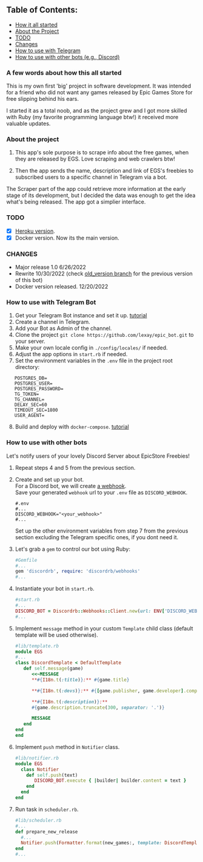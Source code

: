 ## Table of Contents:
- [How it all started](#a-few-words-about-how-this-all-started)
- [About the Project](#about-the-project)
- [TODO](#todo)
- [Changes](#changes)
- [How to use with Telegram](#how-to-use-with-telegram-bot)
- [How to use with other bots (e.g., Discord)](#how-to-use-with-other-bots)

### A few words about how this all started

This is my own first 'big' project in software development. It was intended for
a friend who did not want any games released by Epic Games Store for free
slipping behind his ears.

I started it as a total noob, and as the project grew and I got more skilled
with Ruby (my favorite programming language btw!) it received more valuable
updates.

### About the project

1. This app's sole purpose is to scrape info about the free games, when they are
   released by EGS. Love scraping and web crawlers btw!

2. Then the app sends the name, description and link of EGS's freebies to
   subscribed users to a specific channel in Telegram via a bot.

The Scraper part of the app could retrieve more information at the early stage
of its development, but I decided the data was enough to get the idea what's
being released. The app got a simplier interface.

### TODO

- [X] [Heroku version](https://github.com/lexay/epic_bot/tree/heroku).  
- [X] Docker version. Now its the main version.

### CHANGES

* Major release 1.0 6/26/2022
* Rewrite 10/30/2022 (check [old_version branch](https://github.com/lexay/epic_bot/tree/old_version) for the previous version of this bot)
* Docker version released. 12/20/2022

### How to use with Telegram Bot

1. Get your Telegram Bot instance and set it up. [tutorial](https://core.telegram.org/bots#3-how-do-i-create-a-bot)
2. Create a channel in Telegram.
3. Add your Bot as Admin of the channel.
4. Clone the project `git clone https://github.com/lexay/epic_bot.git` to your
   server.
5. Make your own locale config in `./config/locales/` if needed.
6. Adjust the app options in `start.rb` if needed.
7. Set the environment variables in the `.env` file in the project root directory:  
```
   POSTGRES_DB=  
   POSTGRES_USER=  
   POSTGRES_PASSWORD=  
   TG_TOKEN=  
   TG_CHANNEL=  
   DELAY_SEC=60  
   TIMEOUT_SEC=1800  
   USER_AGENT=  
```
8. Build and deploy with `docker-compose`. [tutorial](https://docs.docker.com/engine/reference/commandline/compose/)

### How to use with other bots

Let's notify users of your lovely Discord Server about EpicStore Freebies!
1. Repeat steps 4 and 5 from the previous section.
2. Create and set up your bot.  
   For a Discord bot, we will create [a webhook](https://support.discord.com/hc/en-us/articles/228383668-Intro-to-Webhooks).  
   Save your generated `webhook` url to your `.env` file as `DISCORD_WEBHOOK`.  
   ```
   #.env
   #...
   DISCORD_WEBHOOK="<your_webhook>"
   #...
   ```
   Set up the other environment variables from step 7 from the previous section
   excluding the Telegram specific ones, if you dont need it.

3. Let's grab a `gem` to control our bot using Ruby:

   ```ruby
   #Gemfile
   #...
   gem 'discordrb', require: 'discordrb/webhooks'
   #...
   ```

4. Instantiate your bot in `start.rb`.

   ```ruby
   #start.rb
   #...
   DISCORD_BOT = Discordrb::Webhooks::Client.new(url: ENV['DISCORD_WEBHOOK'])
   #...
   ```

5. Implement `message` method in your custom `Template` child class (default
   template will be used otherwise).

   ```ruby
   #lib/template.rb
   module EGS
   #...
   class DiscordTemplate < DefaultTemplate
      def self.message(game)
         <<~MESSAGE
         **#{I18n.t(:title)}:** #{game.title}

         **#{I18n.t(:devs)}:** #{[game.publisher, game.developer].compact.uniq.join(' - ')}

         **#{I18n.t(:description)}:**
         #{game.description.truncate(300, separator: '.')}

         MESSAGE
      end
   end
   end
   ```

6. Implement `push` method in `Notifier` class.

   ```ruby
   #lib/notifier.rb
   module EGS
     class Notifier
       def self.push(text)
          DISCORD_BOT.execute { |builder| builder.content = text }
       end
     end
   end
   ```

7. Run task in `scheduler.rb`.

    ```ruby
    #lib/scheduler.rb
    #...
    def prepare_new_release
      #...
      Notifier.push(Formatter.format(new_games:, template: DiscordTemplate))
    end
    #...
    ```
